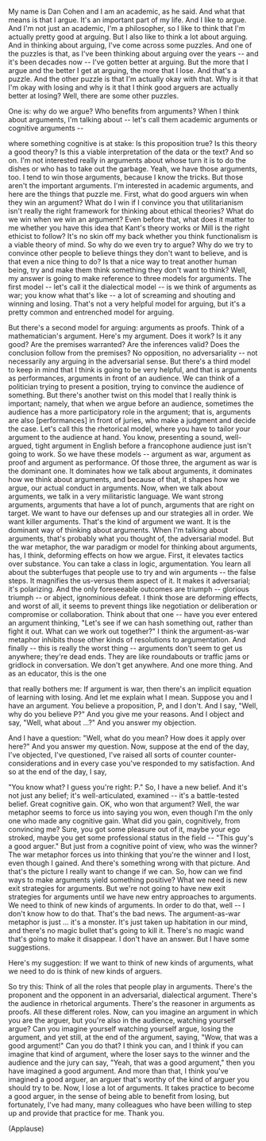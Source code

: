 
My name is Dan Cohen
and I am an academic, as he said.
And what that means is that I argue.
It&#39;s an important part of my life.
And I like to argue.
And I&#39;m not just an academic,
I&#39;m a philosopher,
so I like to think that I&#39;m actually
pretty good at arguing.
But I also like to think
a lot about arguing.
And in thinking about arguing,
I&#39;ve come across some puzzles.
And one of the puzzles is that,
as I&#39;ve been thinking
about arguing over the years --
and it&#39;s been decades now --
I&#39;ve gotten better at arguing.
But the more that I argue
and the better I get at arguing,
the more that I lose.
And that&#39;s a puzzle.
And the other puzzle
is that I&#39;m actually okay with that.
Why is it that I&#39;m okay with losing
and why is it that I think good arguers
are actually better at losing?
Well, there are some other puzzles.

One is: why do we argue?
Who benefits from arguments?
When I think about arguments,
I&#39;m talking about --
let&#39;s call them academic arguments
or cognitive arguments --

where something cognitive is at stake:
Is this proposition true?
Is this theory a good theory?
Is this a viable interpretation
of the data or the text? And so on.
I&#39;m not interested really in arguments
about whose turn it is to do the dishes
or who has to take out the garbage.
Yeah, we have those arguments, too.
I tend to win those arguments,
because I know the tricks.
But those aren&#39;t the important arguments.
I&#39;m interested in academic arguments,
and here are the things that puzzle me.
First, what do good arguers win
when they win an argument?
What do I win if I convince you
that utilitarianism isn&#39;t really
the right framework
for thinking about ethical theories?
What do we win when we win an argument?
Even before that,
what does it matter to me
whether you have this idea
that Kant&#39;s theory works
or Mill is the right ethicist to follow?
It&#39;s no skin off my back
whether you think functionalism
is a viable theory of mind.
So why do we even try to argue?
Why do we try to convince other people
to believe things
they don&#39;t want to believe,
and is that even a nice thing to do?
Is that a nice way to treat
another human being,
try and make them think something
they don&#39;t want to think?
Well, my answer is going to make reference
to three models for arguments.
The first model -- let&#39;s call it
the dialectical model --
is we think of arguments as war;
you know what that&#39;s like --
a lot of screaming and shouting
and winning and losing.
That&#39;s not a very helpful
model for arguing,
but it&#39;s a pretty common
and entrenched model for arguing.

But there&#39;s a second model for arguing:
arguments as proofs.
Think of a mathematician&#39;s argument.
Here&#39;s my argument.
Does it work? Is it any good?
Are the premises warranted?
Are the inferences valid?
Does the conclusion follow
from the premises?
No opposition, no adversariality --
not necessarily any arguing
in the adversarial sense.
But there&#39;s a third model to keep in mind
that I think is going to be very helpful,
and that is arguments as performances,
arguments in front of an audience.
We can think of a politician
trying to present a position,
trying to convince
the audience of something.
But there&#39;s another twist on this model
that I really think is important;
namely, that when we argue
before an audience,
sometimes the audience has
a more participatory role in the argument;
that is, arguments are also
[performances] in front of juries,
who make a judgment and decide the case.
Let&#39;s call this the rhetorical model,
where you have to tailor your argument
to the audience at hand.
You know, presenting a sound, well-argued,
tight argument in English
before a francophone audience
just isn&#39;t going to work.
So we have these models --
argument as war, argument as proof
and argument as performance.
Of those three, the argument as war
is the dominant one.
It dominates how we talk about arguments,
it dominates how we think about arguments,
and because of that,
it shapes how we argue,
our actual conduct in arguments.
Now, when we talk about arguments,
we talk in a very militaristic language.
We want strong arguments,
arguments that have a lot of punch,
arguments that are right on target.
We want to have our defenses up
and our strategies all in order.
We want killer arguments.
That&#39;s the kind of argument we want.
It is the dominant way
of thinking about arguments.
When I&#39;m talking about arguments,
that&#39;s probably what you thought of,
the adversarial model.
But the war metaphor,
the war paradigm or model
for thinking about arguments,
has, I think, deforming effects
on how we argue.
First, it elevates tactics over substance.
You can take a class
in logic, argumentation.
You learn all about the subterfuges
that people use to try and win
arguments -- the false steps.
It magnifies the us-versus
them aspect of it.
It makes it adversarial; it&#39;s polarizing.
And the only foreseeable outcomes
are triumph -- glorious triumph --
or abject, ignominious defeat.
I think those are deforming effects,
and worst of all, it seems
to prevent things like negotiation
or deliberation or compromise
or collaboration.
Think about that one -- have you
ever entered an argument thinking,
&quot;Let&#39;s see if we can hash something out,
rather than fight it out.
What can we work out together?&quot;
I think the argument-as-war metaphor
inhibits those other kinds
of resolutions to argumentation.
And finally -- this is really
the worst thing --
arguments don&#39;t seem to get us
anywhere; they&#39;re dead ends.
They are like roundabouts or traffic jams
or gridlock in conversation.
We don&#39;t get anywhere.
And one more thing.
And as an educator, this is the one

that really bothers me:
If argument is war,
then there&#39;s an implicit equation
of learning with losing.
And let me explain what I mean.
Suppose you and I have an argument.
You believe a proposition, P, and I don&#39;t.
And I say, &quot;Well, why do you believe P?&quot;
And you give me your reasons.
And I object and say,
&quot;Well, what about ...?&quot;
And you answer my objection.

And I have a question:
&quot;Well, what do you mean?
How does it apply over here?&quot;
And you answer my question.
Now, suppose at the end of the day,
I&#39;ve objected, I&#39;ve questioned,
I&#39;ve raised all sorts of counter
counter-considerations
and in every case you&#39;ve responded
to my satisfaction.
And so at the end of the day, I say,

&quot;You know what? I guess you&#39;re right: P.&quot;
So, I have a new belief.
And it&#39;s not just any belief;
it&#39;s well-articulated, examined --
it&#39;s a battle-tested belief.
Great cognitive gain.
OK, who won that argument?
Well, the war metaphor
seems to force us into saying you won,
even though I&#39;m the only one
who made any cognitive gain.
What did you gain, cognitively,
from convincing me?
Sure, you got some pleasure out of it,
maybe your ego stroked,
maybe you get some professional status
in the field --
&quot;This guy&#39;s a good arguer.&quot;
But just from a cognitive point of view,
who was the winner?
The war metaphor forces us into thinking
that you&#39;re the winner and I lost,
even though I gained.
And there&#39;s something wrong
with that picture.
And that&#39;s the picture
I really want to change if we can.
So, how can we find ways
to make arguments
yield something positive?
What we need is new
exit strategies for arguments.
But we&#39;re not going to have
new exit strategies for arguments
until we have new entry
approaches to arguments.
We need to think
of new kinds of arguments.
In order to do that, well --
I don&#39;t know how to do that.
That&#39;s the bad news.
The argument-as-war metaphor
is just ... it&#39;s a monster.
It&#39;s just taken up habitation in our mind,
and there&#39;s no magic bullet
that&#39;s going to kill it.
There&#39;s no magic wand
that&#39;s going to make it disappear.
I don&#39;t have an answer.
But I have some suggestions.

Here&#39;s my suggestion:
If we want to think
of new kinds of arguments,
what we need to do
is think of new kinds of arguers.

So try this:
Think of all the roles
that people play in arguments.
There&#39;s the proponent and the opponent
in an adversarial, dialectical argument.
There&#39;s the audience
in rhetorical arguments.
There&#39;s the reasoner
in arguments as proofs.
All these different roles.
Now, can you imagine an argument
in which you are the arguer,
but you&#39;re also in the audience,
watching yourself argue?
Can you imagine yourself
watching yourself argue,
losing the argument, and yet still,
at the end of the argument, saying,
&quot;Wow, that was a good argument!&quot;
Can you do that?
I think you can, and I think
if you can imagine that kind of argument,
where the loser says to the winner
and the audience and the jury can say,
&quot;Yeah, that was a good argument,&quot;
then you have imagined a good argument.
And more than that,
I think you&#39;ve imagined a good arguer,
an arguer that&#39;s worthy of the kind
of arguer you should try to be.
Now, I lose a lot of arguments.
It takes practice to become a good arguer,
in the sense of being able to benefit
from losing, but fortunately,
I&#39;ve had many, many colleagues
who have been willing to step up
and provide that practice for me.
Thank you.

(Applause)

